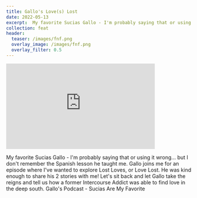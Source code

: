 ```yaml
---
title: Gallo's Love(s) Lost
date: 2022-05-13
excerpt:  My favorite Sucias Gallo - I'm probably saying that or using it wrong
collection: feat
header:
  teaser: /images/fnf.png
  overlay_image: /images/fnf.png
  overlay_filter: 0.5
---
```


<iframe src='https://open.spotify.com/embed/episode/1ooDFfGqM2lrRioiGC1Lwq' width='80%' height='232' frameborder='0' allowtransparency='true' allow='encrypted-media'></iframe>

My favorite Sucias Gallo - I'm probably saying that or using it wrong... but I don't remember the Spanish lesson he taught me. Gallo joins me for an episode where I've wanted to explore Lost Loves, or Love Lost. He was kind enough to share his 2 stories with me! Let's sit back and let Gallo take the reigns and tell us how a former Intercourse Addict was able to find love in the deep south. Gallo's Podcast - Sucias Are My Favorite
